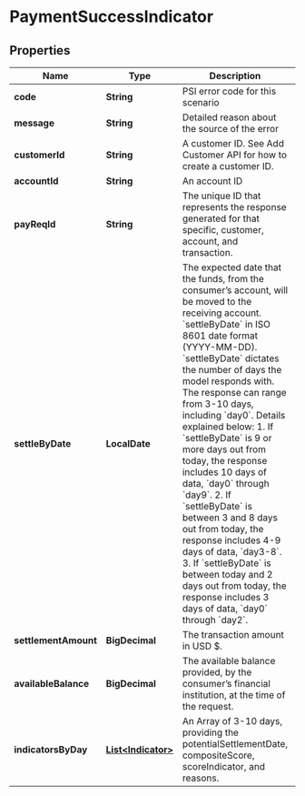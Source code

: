 

# PaymentSuccessIndicator


## Properties

| Name | Type | Description | Notes |
|------------ | ------------- | ------------- | -------------|
|**code** | **String** | PSI error code for this scenario |  [optional] |
|**message** | **String** | Detailed reason about the source of the error |  [optional] |
|**customerId** | **String** | A customer ID. See Add Customer API for how to create a customer ID. |  |
|**accountId** | **String** | An account ID |  |
|**payReqId** | **String** | The unique ID that represents the response generated for that specific, customer, account, and transaction. |  |
|**settleByDate** | **LocalDate** | The expected date that the funds, from the consumer’s account, will be moved to the receiving account.  &#x60;settleByDate&#x60; in ISO 8601 date format (YYYY-MM-DD). &#x60;settleByDate&#x60; dictates the number of days the model responds with. The response can range from 3-10 days, including &#x60;day0&#x60;. Details explained below: 1. If &#x60;settleByDate&#x60; is 9 or more days out from today, the response includes 10 days of data, &#x60;day0&#x60; through &#x60;day9&#x60;. 2. If &#x60;settleByDate&#x60; is between 3 and 8 days out from today, the response includes 4-9 days of data, &#x60;day3-8&#x60;. 3. If &#x60;settleByDate&#x60; is between today and 2 days out from today, the response includes 3 days of data, &#x60;day0&#x60; through &#x60;day2&#x60;. |  |
|**settlementAmount** | **BigDecimal** | The transaction amount in USD $. |  |
|**availableBalance** | **BigDecimal** | The available balance provided, by the consumer’s financial institution, at the time of the request. |  |
|**indicatorsByDay** | [**List&lt;Indicator&gt;**](Indicator.md) | An Array of 3-10 days, providing the potentialSettlementDate, compositeScore, scoreIndicator, and reasons. |  |



